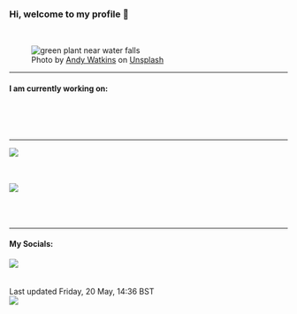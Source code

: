 <h3>Hi, welcome to my profile 👋</h3>

<br />
<figure>
  <img
    src="https://images.unsplash.com/photo-1589922271285-174b8535d5a9?crop=entropy&cs=tinysrgb&fit=max&fm=jpg&ixid=MnwyNzQ3MDB8MHwxfHJhbmRvbXx8fHx8fHx8fDE2NTMwNDk5Mzk&ixlib=rb-1.2.1&q=80&w=1080&auto=format"
    alt="green plant near water falls" 
  />
  <figcaption>Photo by <a
    href="https://unsplash.com/@andywatkins?utm_source=Profile%20readme&utm_medium=referral">Andy Watkins</a> on <a
    href="https://unsplash.com/?utm_source=Profile%20readme&utm_medium=referral">Unsplash</a></figcaption>
</figure>


<hr />
<h4>I am currently working on:</h4>
<a href=""></a>

<br /><br /><br />

<hr />
<img
  src="https://github-readme-stats.vercel.app/api?username=shanelucy&show_icons=true&theme=calm"
/>
<br /><br /><br />

<img 
  src="https://github-readme-stats.vercel.app/api/top-langs/?username=shanelucy&theme=calm"
/>
<br /><br /><br /><br />
<hr />
<h4>My Socials:</h4>
<a href="https://uk.linkedin.com/in/shane-lucy-4735b616a">
  <img
    src="https://img.shields.io/badge/linkedin%20-%230077B5.svg?&style=for-the-badge&logo=linkedin&logoColor=white"
  />
</a>
<br /><br /><br />
Last updated Friday, 20 May, 14:36 BST
<br />
<img
  src="https://github.com/ShaneLucy/ShaneLucy/workflows/README%20build/badge.svg"
/>
